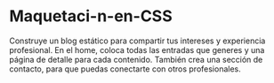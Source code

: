 # Maquetaci-n-en-CSS
Construye un blog estático para compartir tus intereses y experiencia profesional. En el home, coloca todas las entradas que generes y una página de detalle para cada contenido. También crea una sección de contacto, para que puedas conectarte con otros profesionales.
